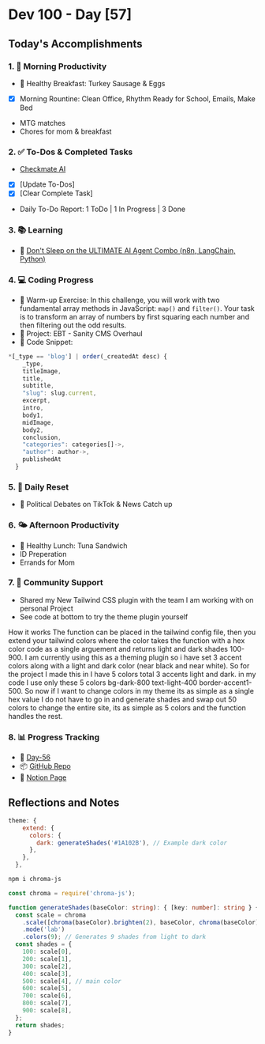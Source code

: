 # Dev 100 - Day [57]

## Today's Accomplishments

### 1. 🌅 Morning Productivity

- 🍳 Healthy Breakfast: Turkey Sausage & Eggs
- [x] Morning Rountine: Clean Office, Rhythm Ready for School, Emails, Make Bed
- MTG matches
- Chores for mom & breakfast

### 2. ✅ To-Dos & Completed Tasks

- [Checkmate AI](https://checkmate-ai.vercel.app/)
- [x] [Update To-Dos]
- [x] [Clear Complete Task]
- Daily To-Do Report: 1 ToDo | 1 In Progress | 3 Done

### 3. 📚 Learning

- 🔗 [Don't Sleep on the ULTIMATE AI Agent Combo (n8n, LangChain, Python)](https://www.youtube.com/watch?v=8hAMASB-RpM)

### 4. 💻 Coding Progress

- 🧠 Warm-up Exercise: In this challenge, you will work with two fundamental array methods in JavaScript: `map()` and `filter()`. Your task is to transform an array of numbers by first squaring each number and then filtering out the odd results.
- 🦺 Project: EBT - Sanity CMS Overhaul
- 📝 Code Snippet: 

```javascript
*[_type == 'blog'] | order(_createdAt desc) {
    _type,
    titleImage,
    title,
    subtitle,
    "slug": slug.current,
    excerpt,
    intro,
    body1,
    midImage,
    body2,
    conclusion,
    "categories": categories[]->,
    "author": author->,
    publishedAt
  }
```

### 5. 🔄 Daily Reset

- 🧘 Political Debates on TikTok & News Catch up

### 6. 🌤️ Afternoon Productivity

- 🍱 Healthy Lunch: Tuna Sandwich
- ID Preperation
- Errands for Mom

### 7. 🤝 Community Support

- Shared my New Tailwind CSS plugin with the team I am working with on personal Project
- See code at bottom to try the theme plugin yourself

How it works The function can be placed in the tailwind config file, then you extend your tailwind colors where the color takes the function with a hex color code as a single arguement and returns light and dark shades 100-900. I am currently using this as a theming plugin so i have set 3 accent colors along with a light and dark color (near black and near white). So for the project I made this in I have 5 colors total 3 accents light and dark. in my code I use only these 5 colors bg-dark-800 text-light-400 border-accent1-500. So now if I want to change colors in my theme its as simple as a single hex value I do not have to go in and generate shades and swap out 50 colors to change the entire site, its as simple as 5 colors and the function handles the rest. 



### 8. 📊 Progress Tracking

- 🏫 [Day-56](https://www.skool.com/universityofcode/dev-100-day-56)
- 📦 [GitHub Repo](https://github.com/Digitl-Alchemyst/dev100/blob/main/Day-56/day56.md)
- 📄 [Notion Page](https://liberating-galley-48d.notion.site/Dev100-Coding-Lifestyle-Challenge-a85ec9fba3ce41f3b29d581a1a85d92b?pvs=4)

## Reflections and Notes

```javascript
theme: {
    extend: {
      colors: {
        dark: generateShades('#1A102B'), // Example dark color
      },
    },
  },
```

```bash
npm i chroma-js
```

```ts
const chroma = require('chroma-js');

function generateShades(baseColor: string): { [key: number]: string } {
  const scale = chroma
    .scale([chroma(baseColor).brighten(2), baseColor, chroma(baseColor).darken(2)])
    .mode('lab')
    .colors(9); // Generates 9 shades from light to dark
  const shades = {
    100: scale[0],
    200: scale[1],
    300: scale[2],
    400: scale[3],
    500: scale[4], // main color
    600: scale[5],
    700: scale[6],
    800: scale[7],
    900: scale[8],
  };
  return shades;
}
```